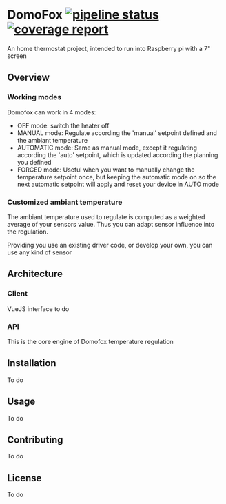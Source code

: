 # DomoFox [![pipeline status](https://gitlab.com/Fox2k/domofox/badges/main/pipeline.svg)](https://gitlab.com/Fox2k/domofox/-/commits/main) [![coverage report](https://gitlab.com/Fox2k/domofox/badges/main/coverage.svg)](https://gitlab.com/Fox2k/domofox/-/commits/main)

An home thermostat project, intended to run into Raspberry pi with a 7" screen

## Overview

### Working modes

Domofox can work in 4 modes:
 * OFF mode: switch the heater off
 * MANUAL mode: Regulate according the 'manual' setpoint defined and the ambiant temperature
 * AUTOMATIC mode: Same as manual mode, except it regulating according the 'auto' setpoint, which is updated according the planning you defined
 * FORCED mode: Useful when you want to manually change the temperature setpoint once, but keeping the automatic mode on so the next automatic setpoint will apply and reset your device in AUTO mode

### Customized ambiant temperature

The ambiant temperature used to regulate is computed as a weighted average of your sensors value. Thus you can adapt sensor influence into the regulation.

Providing you use an existing driver code, or develop your own, you can use any kind of sensor

## Architecture

### Client

VueJS interface to do

### API

This is the core engine of Domofox temperature regulation

## Installation
To do

## Usage
To do

## Contributing
To do

## License
To do


